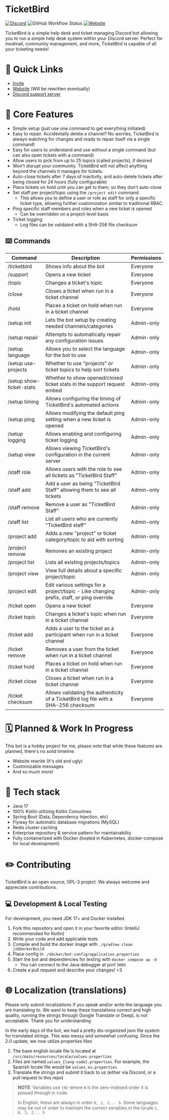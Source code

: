 # TicketBird
[![Discord](https://img.shields.io/discord/375357265198317579?label=DreamExposure&style=flat-square)](https://discord.gg/2TFqyuy)
![GitHub Workflow Status](https://img.shields.io/github/actions/workflow/status/DreamExposure/TicketBird-Discord-Bot/gradle.yml?label=Build&style=flat-square)
[![Website](https://img.shields.io/website?down_color=red&down_message=offline&label=Status&style=flat-square&up_message=online&url=https%3A%2F%2Fticketbird.dreamexposure.org)](https://ticketbird.dreamexposure.org)

TicketBird is a simple help desk and ticket managing Discord bot allowing you to run a simple help desk system within your Discord server. 
Perfect for modmail, community management, and more, TicketBird is capable of all your ticketing needs!

# 🔗 Quick Links
- [Invite](https://discord.com/oauth2/authorize?client_id=456140067220750336&permissions=395405945880&scope=bot+applications.commands)
- [Website](https://ticketbird.dreamexposure.org) (Will be rewritten eventually)
- [Discord support server](https://discord.gg/2TFqyuy)

# 💎 Core Features
- Simple setup (just use one command to get everything initiated)
- Easy to repair. Accidentally delete a channel? No worries, TicketBird is always watching for changes and ready to repair itself via a single command!
- Easy for users to understand and use without a single command (but can also open tickets with a command)
- Allow users to pick from up to 25 topics (called projects), if desired
- Won't disrupt your community. TicketBird will not affect anything beyond the channels it manages for tickets.
- Auto-close tickets after 7 days of inactivity, and auto-delete tickets after being closed for 24 hours (fully configurable)
- Place tickets on hold until you can get to them; so they don't auto-close
- Set staff per project/topic using the `/project edit` command
  - This allows you to define a user or role as staff for only a specific ticket type, allowing further customization similar to traditional RBAC.
- Ping specific staff members and roles when a new ticket is opened
  - Can be overridden on a project-level basis
- Ticket logging
  - Log files can be validated with a SHA-256 file checksum

## ⌨️ Commands
| Command                  | Description                                                                               | Permissions |
|--------------------------|-------------------------------------------------------------------------------------------|-------------|
| /ticketbird              | Shows info about the bot                                                                  | Everyone    |
| /support                 | Opens a new ticket                                                                        | Everyone    |
| /topic                   | Changes a ticket's topic                                                                  | Everyone    |
| /close                   | Closes a ticket when run in a ticket channel                                              | Everyone    |
| /hold                    | Places a ticket on hold when run in a ticket channel                                      | Everyone    |
| /setup init              | Lets the bot setup by creating needed channels/categories                                 | Admin-only  |
| /setup repair            | Attempts to automatically repair any configuration issues                                 | Admin-only  |
| /setup language          | Allows you to select the language for the bot to use                                      | Admin-only  |
| /setup use-projects      | Whether to use "projects" or ticket topics to help sort tickets                           | Admin-only  |
| /setup show-ticket-stats | Whether to show opened/closed ticket stats in the support request embed                   | Admin-only  |
| /setup timing            | Allows configuring the timing of TicketBird's automated actions                           | Admin-only  |
| /setup ping              | Allows modifying the default ping setting when a new ticket is opened                     | Admin-only  |
| /setup logging           | Allows enabling and configuring ticket logging                                            | Admin-only  |
| /setup view              | Allows viewing TicketBird's configuration in the current server                           | Admin-only  |
| /staff role              | Allows users with the role to see all tickets as "TicketBird Staff"                       | Admin-only  |
| /staff add               | Add a user as being "TicketBird Staff" allowing them to see all tickets                   | Admin-only  |
| /staff remove            | Remove a user as "TicketBird Staff"                                                       | Admin-only  |
| /staff list              | List all users who are currently "TicketBird staff"                                       | Admin-only  |
| /project add             | Adds a new "project" or ticket category/topic to aid with sorting                         | Admin-only  |
| /project remove          | Removes an existing project                                                               | Admin-only  |
| /project list            | Lists all existing projects/topics                                                        | Admin-only  |
| /project view            | View full details about a specific project/topic                                          | Admin-only  |
| /project edit            | Edit various settings for a project/topic - Like changing prefix, staff, or ping override | Admin-only  |
| /ticket open             | Opens a new ticket                                                                        | Everyone    | 
| /ticket topic            | Changes a ticket's topic when run in a ticket channel                                     | Everyone    |
| /ticket add              | Adds a user to the ticket as a participant when run in a ticket channel                   | Everyone    |
| /ticket remove           | Removes a user from the ticket when run in a ticket channel                               | Everyone    |
| /ticket hold             | Places a ticket on hold when run in a ticket channel                                      | Everyone    |
| /ticket close            | Closes a ticket when run in a ticket channel                                              | Everyone    |
| /ticket checksum         | Allows validating the authenticity of a TicketBird log file with a SHA-256 checksum       | Everyone    |

# 🗓️ Planned & Work In Progress
This bot is a hobby project for me, please note that while these features are planned, there's no solid timeline.
- Website rewrite (It's old and ugly)
- Customizable messages
- And so much more!

# 🧰 Tech stack
- Java 17
- 100% Kotlin utilizing Kotlin Coroutines
- Spring Boot (Data, Dependency Injection, etc)
- Flyway for automatic database migrations (MySQL)
- Redis cluster caching
- Enterprise repository & service pattern for maintainability
- Fully containerized with Docker (hosted in Kubernetes, docker-compose for local development)

# ✏️ Contributing
TicketBird is an open source, GPL-3 project. We always welcome and appreciate contributions.

## 💻 Development & Local Testing
For development, you need JDK 17+ and Docker installed.

1. Fork this repository and open it in your favorite editor (IntelliJ recommended for Kotlin)
2. Write your code and add applicable tests
3. Compile and build the docker image with `./gradlew clean jibDockerBuild`
4. Place config in `./docker/bot-config/application.properties`
5. Start the bot and dependencies for testing with `docker compose up -d`
   - You can connect to the Java debugger at port `5005`
6. Create a pull request and describe your changes! <3

# 🌐 Localization (translations)
Please only submit localizations if you speak and/or write the language you are translating to.
We want to keep these translations correct and high quality, running the strings through Google Translate or DeepL is not acceptable.
Thank you for understanding

In the early days of the bot, we had a pretty dis-organized json file system for translated strings.
This was messy and somewhat confusing. Since the 2.0 update, we now utilize properties files

1. The base english locale file is located at `/src/main/resources/locale/values.properties`
2. Files are named `values_{lang-code}.properties`. For example, the Spanish locale file would be `values_es.properties`
3. Translate the strings and submit it back to us (either via Discord, or a pull request to this repo)

> **NOTE**: Variables use `{N}` where `N` is the zero-indexed order it is passed through in code.
> 
> In English, these are always in order `0, 1, 2... 5`. Some languages may be out of order to maintain the correct variables in the locale `1, 0, 3, 2... 5`

